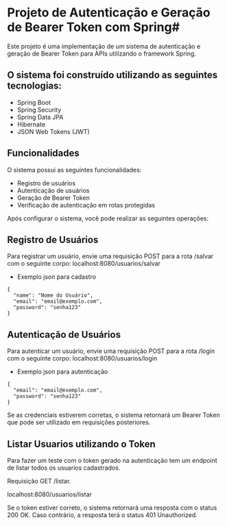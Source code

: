 

# Projeto de Autenticação e Geração de Bearer Token com Spring#

Este projeto é uma implementação de um sistema de autenticação e geração de Bearer Token para APIs utilizando o framework Spring.

## O sistema foi construído utilizando as seguintes tecnologias:

- Spring Boot
- Spring Security
- Spring Data JPA
- Hibernate
- JSON Web Tokens (JWT)


## Funcionalidades
O sistema possui as seguintes funcionalidades:

- Registro de usuários
- Autenticação de usuários
- Geração de Bearer Token
- Verificação de autenticação em rotas protegidas


Após configurar o sistema, você pode realizar as seguintes operações:

## Registro de Usuários
Para registrar um usuário, envie uma requisição POST para a rota /salvar com o seguinte corpo:
localhost:8080/usuarios/salvar

* Exemplo json para cadastro

```
{
  "name": "Nome do Usuário",
  "email": "email@exemplo.com",
  "password": "senha123"
}
```
## Autenticação de Usuários
Para autenticar um usuário, envie uma requisição POST para a rota /login com o seguinte corpo:
localhost:8080/usuarios/login
* Exemplo json para autenticação

```
{
  "email": "email@exemplo.com",
  "password": "senha123"
}
```

Se as credenciais estiverem corretas, o sistema retornará um Bearer Token que pode ser utilizado em requisições posteriores.

## Listar Usuarios utilizando o Token
Para fazer um teste com o token gerado na autenticação tem um endpoint de listar todos os usuarios cadastrados.

Requisição GET /listar.

localhost:8080/usuarios/listar

Se o token estiver correto, o sistema retornará uma resposta com o status 200 OK. Caso contrário, a resposta terá o status 401 Unauthorized.
